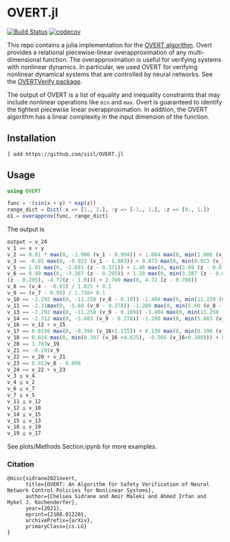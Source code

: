 # OVERT.jl

[![Build Status](https://github.com/sisl/OVERT.jl/workflows/CI/badge.svg)](https://github.com/sisl/OVERT.jl/actions)
[![codecov](https://codecov.io/gh/sisl/OVERT.jl/branch/master/graph/badge.svg)](https://codecov.io/gh/sisl/OVERT.jl)


This repo contains a julia implementation for the [OVERT algorithm](https://arxiv.org/abs/2108.01220). Overt provides a relational piecewise-linear overapproximation of any multi-dimensional function. 
The overapproximation is useful for verifying systems with nonlinear dynamics. 
In particular, we used OVERT for verifying nonlinear dynamical systems that are controlled by neural networks. See the [OVERTVerify package](https://github.com/sisl/OVERTVerify.jl).

The output of OVERT is a list of equality and inequality constraints that may include nonlinear operations like `min` and `max`. Overt is guaranteed to identify the tightest piecewise linear overapproximation. In addition, the OVERT algorithm has a linear complexity in the input dimension of the function.

## Installation
```
] add https://github.com/sisl/OVERT.jl
```


## Usage
```julia
using OVERT

func = :(sin(x + y) * exp(z))
range_dict = Dict(:x => [1., 2.], :y => [-1., 1.], :z => [0., 1.])
o1 = overapprox(func, range_dict)

```
The output is
```julia
output = v_24
v_1 == x + y
v_2 == 0.01 * max(0, -1.006 (v_1 - 0.994)) + 1.004 max(0, min(1.006 (v_1 - 0.0), -0.883 (v_1 - 2.126))) + 1.015 max(0, min(0.883 (v_1 - 0.994), -1.144 (v_1 - 3.0))) + 0.151max(0, 1.145 (v_1 - 2.126))
v_3 == -0.01 max(0, -0.923 (v_1 - 1.083)) + 0.873 max(0, min(0.923 (v_1 - 0.0), -1.130 (v_1 - 1.968))) + 0.912 max(0, min(1.130 (v_1 - 1.083), -0.970 (v_1 - 3.0))) + 0.131 max(0, 0.967 (v_1 -1.967))
v_5 == 1.01 max(0, -2.691 (z - 0.371)) + 1.46 max(0, min(2.69 (z - 0.0), -3.02(z - 0.702))) + 2.028 max(0, min(3.024 (z - 0.37), -3.35 (z - 1.0))) + 2.72 max(0, 3.357 (z - 0.702))
v_6 == 0.99 max(0, -3.387 (z - 0.295)) + 1.28 max(0, min(3.387 (z - 0.0), -2.03 (z - 0.788))) + 2.132 max(0, min(2.028
(z - 0.295), -4.72(z - 1.0))) + 2.708 max(0, 4.72 (z - 0.788))
v_8 == (v_4 - -0.01) / 1.025 + 0.1
v_9 == (v_7 - 0.99) / 1.738+ 0.1
v_10 == -2.292 max(0, -11.258 (v_8 - 0.19)) -1.404 max(0, min(11.259 (v_8 - 0.1), -2.138(v_8 - 0.657))) -0.298 max(0, min(2.13 (v_8 - 0.189), -2.255 (v_8 - 1.1))) + 0.105 max(0, 2.255(v_8 - 0.656))
v_11 == -2.31max(0, -5.60 (v_8 - 0.278)) -1.289 max(0, min(5.60 (v_8 - 0.1), -3.129 (v_8 - 0.598))) -0.524 max(0, min(3.129 (v_8 - 0.278), -1.992(v_8 - 1.1))) + 0.0853 max(0, 1.99 (v_8 - 0.598))
v_13 == -2.292 max(0, -11.258 (v_9 - 0.189)) -1.404 max(0, min(11.258 (v_9 - 0.1), -2.138 (v_9 - 0.656))) -0.298 max(0, min(2.138 (v_9 - 0.189), -2.255 (v_9 - 1.1))) + 0.105 max(0, 2.255 (v_9 - 0.657))
v_14 == -2.312 max(0, -5.603 (v_9 - 0.278)) -1.288 max(0, min(5.603 (v_9 - 0.1), -3.129 (v_9 - 0.598))) -0.524 max(0, min(3.129 (v_9 - 0.278), -1.99 (v_9 - 1.1))) + 0.085 max(0, 1.99 (v_9 - 0.598))
v_16 == v_12 + v_15
v_17 == 0.0198 max(0, -0.398 (v_16+2.115)) + 0.130 max(0, min(0.398 (v_16 +4.625), -0.725 (v_16 + 0.736))) + 0.488 max(0, min(0.725(v_16 + 2.115), -1.056 (v_16 - 0.210))) + 1.244 max(0, 1.056(v_16 +0.736))
v_18 == 0.024 max(0, min(0.397 (v_16 +4.625), -0.566 (v_16+0.340))) + 0.544 max(0, min(0.566 (v_16 + 2.106), -1.814 (v_16 - 0.211))) + 1.224 max(0, 1.814(v_16 + 0.340))
v_20 == 1.783v_19
v_21 == -0.191v_9
v_22 == v_20 + v_21
v_23 == 0.913v_8 - 0.098
v_24 == v_22 + v_23
v_3 ≦ v_4
v_4 ≦ v_2
v_6 ≦ v_7
v_7 ≦ v_5
v_11 ≦ v_12
v_12 ≦ v_10
v_14 ≦ v_15
v_15 ≦ v_13
v_18 ≦ v_19
v_19 ≦ v_17
```

See plots/Methods Section.ipynb for more examples.

### Citation
```
@misc{sidrane2021overt,
      title={OVERT: An Algorithm for Safety Verification of Neural Network Control Policies for Nonlinear Systems}, 
      author={Chelsea Sidrane and Amir Maleki and Ahmed Irfan and Mykel J. Kochenderfer},
      year={2021},
      eprint={2108.01220},
      archivePrefix={arXiv},
      primaryClass={cs.LG}
}
```
